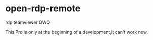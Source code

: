 # open-rdp-remote
rdp teamviewer QWQ

This Pro is only at the beginning of a development,It can't work now.
